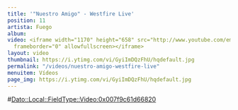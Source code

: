 ```yaml
---
title: '"Nuestro Amigo" - Westfire Live'
position: 11
artista: Fuego
album: 
video: <iframe width="1170" height="658" src="http://www.youtube.com/embed/GyiImDQzFhU?rel=0"
  frameborder="0" allowfullscreen></iframe>
layout: video
thumbnail: https://i.ytimg.com/vi/GyiImDQzFhU/hqdefault.jpg
permalink: "/videos/nuestro-amigo-westfire-live"
menuitem: Vídeos
page_img: https://i.ytimg.com/vi/GyiImDQzFhU/hqdefault.jpg
---
```


#<Dato::Local::FieldType::Video:0x007f9c61d66820>